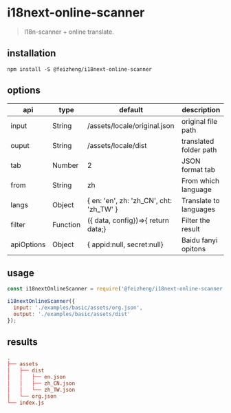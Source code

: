 # i18next-online-scanner
> I18n-scanner + online translate.

## installation
```shell
npm install -S @feizheng/i18next-online-scanner
```

## options
| api        | type     | default                                 | description            |
| ---------- | -------- | --------------------------------------- | ---------------------- |
| input      | String   | /assets/locale/original.json            | original file path     |
| ouput      | String   | /assets/locale/dist                     | translated folder path |
| tab        | Number   | 2                                       | JSON format tab        |
| from       | String   | zh                                      | From which language    |
| langs      | Object   | { en: 'en', zh: 'zh_CN', cht: 'zh_TW' } | Translate to languages |
| filter     | Function | ({ data, config})=>{ return data;}      | Filter the result      |
| apiOptions | Object   | { appid:null, secret:null}              | Baidu fanyi opitons    |

## usage
```js
const i18nextOnlineScanner = require('@feizheng/i18next-online-scanner');

i18nextOnlineScanner({
  input: './examples/basic/assets/org.json',
  output: './examples/basic/assets/dist'
});
```

## results
```conf
.
├── assets
│   ├── dist
│   │   ├── en.json
│   │   ├── zh_CN.json
│   │   └── zh_TW.json
│   └── org.json
└── index.js
```
